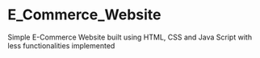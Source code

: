 # E_Commerce_Website
Simple E-Commerce Website built using HTML, CSS and Java Script with less functionalities implemented 
